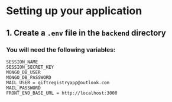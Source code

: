 # Setting up your application

## 1. Create a `.env` file in the `backend` directory

### You will need the following variables:

```
SESSION_NAME
SESSION_SECRET_KEY
MONGO_DB_USER
MONGO_DB_PASSWORD
MAIL_USER = giftregistryapp@outlook.com
MAIL_PASSWORD
FRONT_END_BASE_URL = http://localhost:3000
```
